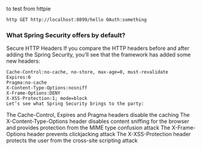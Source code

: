 
to test from httpie
```bash
http GET http://localhost:8099/hello OAuth:something
```

### What Spring Security offers by default?

Secure HTTP Headers
If you compare the HTTP headers before and after adding the Spring Security, you’ll see that the framework has added some new headers:

```
Cache-Control:no-cache, no-store, max-age=0, must-revalidate
Expires:0
Pragma:no-cache
X-Content-Type-Options:nosniff
X-Frame-Options:DENY
X-XSS-Protection:1; mode=block
Let’s see what Spring Security brings to the party:
```

The Cache-Control, Expires and Pragma headers disable the caching
The X-Content-Type-Options header disables content sniffing for the browser and provides protection from the MIME type confusion attack
The X-Frame-Options header prevents clickjacking attack
The X-XSS-Protection header protects the user from the cross-site scripting attack